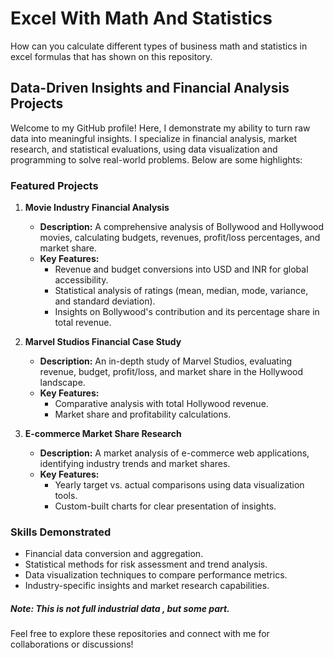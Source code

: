 # Excel With Math And Statistics
How can you calculate different types of business math and statistics in excel formulas that has shown on this repository.

## Data-Driven Insights and Financial Analysis Projects

Welcome to my GitHub profile! Here, I demonstrate my ability to turn raw data into meaningful insights. I specialize in financial analysis, market research, and statistical evaluations, using data visualization and programming to solve real-world problems. Below are some highlights:

### Featured Projects
1. **Movie Industry Financial Analysis**  
   - **Description:** A comprehensive analysis of Bollywood and Hollywood movies, calculating budgets, revenues, profit/loss percentages, and market share.  
   - **Key Features:**  
     - Revenue and budget conversions into USD and INR for global accessibility.  
     - Statistical analysis of ratings (mean, median, mode, variance, and standard deviation).  
     - Insights on Bollywood's contribution and its percentage share in total revenue.

2. **Marvel Studios Financial Case Study**  
   - **Description:** An in-depth study of Marvel Studios, evaluating revenue, budget, profit/loss, and market share in the Hollywood landscape.  
   - **Key Features:**  
     - Comparative analysis with total Hollywood revenue.  
     - Market share and profitability calculations.

3. **E-commerce Market Share Research**  
   - **Description:** A market analysis of e-commerce web applications, identifying industry trends and market shares.  
   - **Key Features:**  
     - Yearly target vs. actual comparisons using data visualization tools.  
     - Custom-built charts for clear presentation of insights.

### Skills Demonstrated
- Financial data conversion and aggregation.  
- Statistical methods for risk assessment and trend analysis.  
- Data visualization techniques to compare performance metrics.  
- Industry-specific insights and market research capabilities.

##### Note: This is not full industrial data , but some part.



Feel free to explore these repositories and connect with me for collaborations or discussions!

